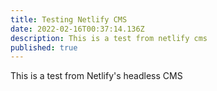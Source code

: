 ```yaml
---
title: Testing Netlify CMS
date: 2022-02-16T00:37:14.136Z
description: This is a test from netlify cms
published: true
---
```

This is a test from Netlify's headless CMS
